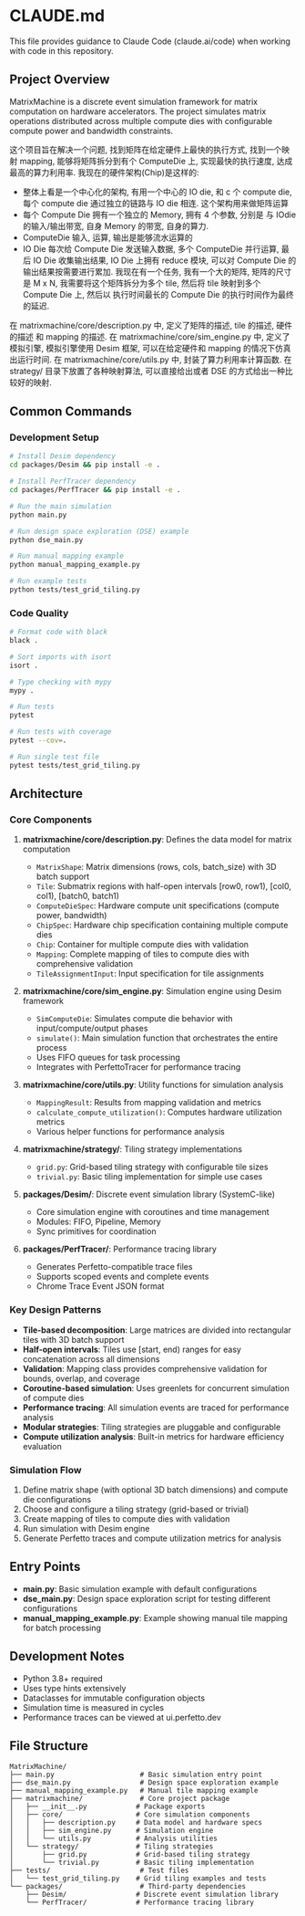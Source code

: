 # CLAUDE.md

This file provides guidance to Claude Code (claude.ai/code) when working with code in this repository.

## Project Overview

MatrixMachine is a discrete event simulation framework for matrix computation on hardware accelerators. The project simulates matrix operations distributed across multiple compute dies with configurable compute power and bandwidth constraints.

这个项目旨在解决一个问题, 找到矩阵在给定硬件上最快的执行方式, 找到一个映射 mapping, 能够将矩阵拆分到有个 ComputeDie 上, 实现最快的执行速度, 达成最高的算力利用率.
我现在的硬件架构(Chip)是这样的:
-  整体上看是一个中心化的架构, 有用一个中心的 IO die, 和 c 个 compute die,  每个 compute die 通过独立的链路与 IO die 相连. 这个架构用来做矩阵运算
-  每个 Compute Die 拥有一个独立的 Memory, 拥有 4 个参数, 分别是 与 IOdie 的输入/输出带宽, 自身 Memory 的带宽, 自身的算力. 
-  ComputeDie 输入, 运算, 输出是能够流水运算的
-  IO Die 每次给 Compute Die 发送输入数据, 多个 ComputeDie 并行运算, 最后 IO Die 收集输出结果, IO Die 上拥有 reduce 模块, 可以对 Compute Die 的输出结果按需要进行累加. 
我现在有一个任务, 我有一个大的矩阵, 矩阵的尺寸是 M x N,  我需要将这个矩阵拆分为多个 tile, 然后将 tile 映射到多个 Compute Die 上, 然后以 执行时间最长的 Compute Die 的执行时间作为最终的延迟. 

在 matrixmachine/core/description.py 中, 定义了矩阵的描述, tile 的描述, 硬件的描述 和 mapping 的描述.
在 matrixmachine/core/sim_engine.py 中, 定义了模拟引擎, 模拟引擎使用 Desim 框架, 可以在给定硬件和 mapping 的情况下仿真出运行时间.
在 matrixmachine/core/utils.py 中, 封装了算力利用率计算函数.
在 strategy/ 目录下放置了各种映射算法, 可以直接给出或者 DSE 的方式给出一种比较好的映射. 

## Common Commands

### Development Setup
```bash
# Install Desim dependency
cd packages/Desim && pip install -e .

# Install PerfTracer dependency
cd packages/PerfTracer && pip install -e .

# Run the main simulation
python main.py

# Run design space exploration (DSE) example
python dse_main.py

# Run manual mapping example
python manual_mapping_example.py

# Run example tests
python tests/test_grid_tiling.py
```

### Code Quality
```bash
# Format code with black
black .

# Sort imports with isort
isort .

# Type checking with mypy
mypy .

# Run tests
pytest

# Run tests with coverage
pytest --cov=.

# Run single test file
pytest tests/test_grid_tiling.py
```

## Architecture

### Core Components

1. **matrixmachine/core/description.py**: Defines the data model for matrix computation
   - `MatrixShape`: Matrix dimensions (rows, cols, batch_size) with 3D batch support
   - `Tile`: Submatrix regions with half-open intervals [row0, row1), [col0, col1), [batch0, batch1)
   - `ComputeDieSpec`: Hardware compute unit specifications (compute power, bandwidth)
   - `ChipSpec`: Hardware chip specification containing multiple compute dies
   - `Chip`: Container for multiple compute dies with validation
   - `Mapping`: Complete mapping of tiles to compute dies with comprehensive validation
   - `TileAssignmentInput`: Input specification for tile assignments

2. **matrixmachine/core/sim_engine.py**: Simulation engine using Desim framework
   - `SimComputeDie`: Simulates compute die behavior with input/compute/output phases
   - `simulate()`: Main simulation function that orchestrates the entire process
   - Uses FIFO queues for task processing
   - Integrates with PerfettoTracer for performance tracing

3. **matrixmachine/core/utils.py**: Utility functions for simulation analysis
   - `MappingResult`: Results from mapping validation and metrics
   - `calculate_compute_utilization()`: Computes hardware utilization metrics
   - Various helper functions for performance analysis

4. **matrixmachine/strategy/**: Tiling strategy implementations
   - `grid.py`: Grid-based tiling strategy with configurable tile sizes
   - `trivial.py`: Basic tiling implementation for simple use cases

5. **packages/Desim/**: Discrete event simulation library (SystemC-like)
   - Core simulation engine with coroutines and time management
   - Modules: FIFO, Pipeline, Memory
   - Sync primitives for coordination

6. **packages/PerfTracer/**: Performance tracing library
   - Generates Perfetto-compatible trace files
   - Supports scoped events and complete events
   - Chrome Trace Event JSON format

### Key Design Patterns

- **Tile-based decomposition**: Large matrices are divided into rectangular tiles with 3D batch support
- **Half-open intervals**: Tiles use [start, end) ranges for easy concatenation across all dimensions
- **Validation**: Mapping class provides comprehensive validation for bounds, overlap, and coverage
- **Coroutine-based simulation**: Uses greenlets for concurrent simulation of compute dies
- **Performance tracing**: All simulation events are traced for performance analysis
- **Modular strategies**: Tiling strategies are pluggable and configurable
- **Compute utilization analysis**: Built-in metrics for hardware efficiency evaluation

### Simulation Flow

1. Define matrix shape (with optional 3D batch dimensions) and compute die configurations
2. Choose and configure a tiling strategy (grid-based or trivial)
3. Create mapping of tiles to compute dies with validation
4. Run simulation with Desim engine
5. Generate Perfetto traces and compute utilization metrics for analysis

## Entry Points

- **main.py**: Basic simulation example with default configurations
- **dse_main.py**: Design space exploration script for testing different configurations
- **manual_mapping_example.py**: Example showing manual tile mapping for batch processing

## Development Notes

- Python 3.8+ required
- Uses type hints extensively
- Dataclasses for immutable configuration objects
- Simulation time is measured in cycles
- Performance traces can be viewed at ui.perfetto.dev

## File Structure

```
MatrixMachine/
├── main.py                     # Basic simulation entry point
├── dse_main.py                 # Design space exploration example
├── manual_mapping_example.py   # Manual tile mapping example
├── matrixmachine/              # Core project package
│   ├── __init__.py            # Package exports
│   ├── core/                  # Core simulation components
│   │   ├── description.py     # Data model and hardware specs
│   │   ├── sim_engine.py      # Simulation engine
│   │   └── utils.py           # Analysis utilities
│   └── strategy/              # Tiling strategies
│       ├── grid.py            # Grid-based tiling strategy
│       └── trivial.py         # Basic tiling implementation
├── tests/                      # Test files
│   └── test_grid_tiling.py    # Grid tiling examples and tests
└── packages/                   # Third-party dependencies
    ├── Desim/                 # Discrete event simulation library
    └── PerfTracer/            # Performance tracing library
```